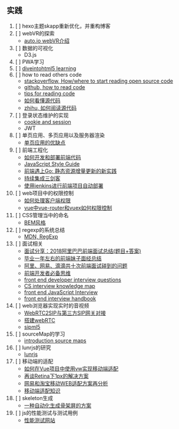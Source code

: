 ## 实践
1. [ ] hexo主题skapp重新优化，并重构博客
2. [ ] webVR的探索
   - [auto.io webVR介绍](https://aotu.io/notes/2016/08/24/2016-8-24-webvr/)
3. [ ] 数据的可视化
   - D3.js
4. [ ] PWA学习
5. [ ] [diveintohtml5 learning](http://diveintohtml5.info/introduction.html)
6. [ ] how to read others code
   - [stackoverflow, How/where to start reading open source code](https://stackoverflow.com/questions/3318684/how-where-to-start-reading-open-source-code)
   - [github, how to read code](https://github.com/aredridel/how-to-read-code/blob/master/how-to-read-code.md)
   - [tips for reading code](http://wiki.c2.com/?TipsForReadingCode)
   - [如何看懂源代码](http://www.cnblogs.com/ToDoToTry/archive/2009/06/21/1507760.html)
   - [zhihu, 如何阅读源代码](https://www.zhihu.com/question/19625320)
7. [ ] 登录状态维护的实现
   - [cookie and session](https://github.com/alsotang/node-lessons/tree/master/lesson16)
   - JWT
8. [ ] 单页应用、多页应用以及服务器渲染
   - [单页应用的优缺点](https://www.zhihu.com/question/20792064)
9. [ ] 前端工程化
   - [如何开发和部署前端代码](https://www.zhihu.com/question/20790576)
   - [JavaScript Style Guide](https://github.com/standard/standard)
   - [前端遇上Go: 静态资源增量更新的新实践](https://juejin.im/post/5b3efec1e51d4519610dbe30)
   - [持续集成三剑客](https://efe.baidu.com/blog/front-end-continuous-integration-tools/)
   - [使用jenkins进行前端项目自动部署](https://www.cnblogs.com/xiaohuochai/p/9096873.html)
10. [ ] web项目中的权限控制
    - [如何处理客户端权限](https://github.com/bailicangdu/vue2-manage/issues/1)
    - [vue中vue-router和vuex如何权限控制](https://www.cnblogs.com/zhengrunlin/p/8981017.html)
11. [ ] CSS管理当中的命名
    - [BEM风格](http://getbem.com/introduction/)
12. [ ] regexp的系统总结
    - [MDN, RegExp](https://developer.mozilla.org/en-US/docs/Web/JavaScript/Reference/Global_Objects/RegExp)
13. [ ] 面试相关
    - [面试分享：2018阿里巴巴前端面试总结(题目+答案)](http://web.jobbole.com/94371/?utm_source=blog.jobbole.com&utm_medium=relatedPosts)
    - [毕业一年左右的前端妹子面经总结](http://web.jobbole.com/94548/)
    - [阿里、网易、滴滴共十次前端面试碰到的问题](http://web.jobbole.com/91429/)
    - [前端开发者必备思维](http://web.jobbole.com/94190/)
    - [front end developer interview questions](https://github.com/h5bp/Front-end-Developer-Interview-Questions/)
    - [CS interview knowledge map](https://github.com/InterviewMap/CS-Interview-Knowledge-Map)
    - [front end JavaScript Interview](https://blog.webf.zone/front-end-javascript-interviews-in-2018-19-e17b0b10514)
    - [front end interview handbook](https://github.com/yangshun/front-end-interview-handbook)
14. [ ] web浏览器实现实时的音视频
    - [WebRTC2SIP与第三方SIP网关对接](https://blog.csdn.net/chenhande1990chenhan/article/details/76291174)
    - [搭建webRTC](https://www.cnblogs.com/wunaozai/p/5520084.html)
    - [sipml5](http://www.doubango.org/sipml5/)
15. [ ] sourceMap的学习
    - [introduction source maps](https://blog.teamtreehouse.com/introduction-source-maps)
16. [ ] lunrjs的研究
    - [lunrjs](https://github.com/olivernn/lunr.js)
17. [ ] 移动端的适配
    - [如何在Vue项目中使用vw实现移动端适配](https://www.w3cplus.com/mobile/vw-layout-in-vue.html)
    - [再谈Retina下1px的解决方案](https://www.w3cplus.com/css/fix-1px-for-retina.html)
    - [网易和淘宝移动WEB适配方案再分析](https://zhuanlan.zhihu.com/p/25216275)
    - [移动端适配知识](https://juejin.im/post/5b6d21daf265da0f9d1a2ed7)
18. [ ] skeleton生成
    - [一种自动化生成骨架屏的方案](https://github.com/Jocs/jocs.github.io/issues/22)
19. [ ] js的性能测试与测试用例
    - [性能测试网站](https://jsperf.com/)